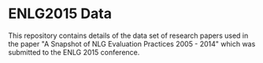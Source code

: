 # ENLG2015 Data 
This repository contains details of the data set of research papers used in the paper "A Snapshot of NLG Evaluation Practices 2005 - 2014" which was submitted to the ENLG 2015 conference.
